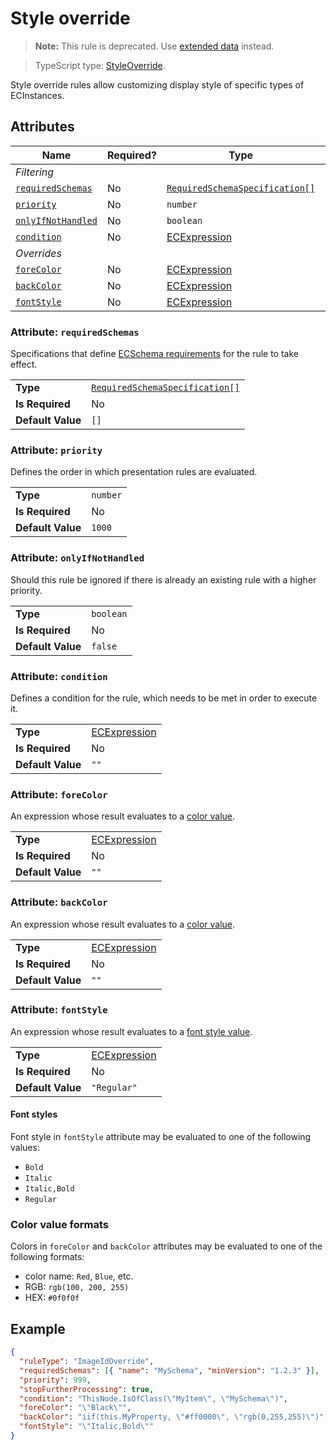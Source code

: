# Style override

> **Note:** This rule is deprecated. Use [extended data](./ExtendedDataUsage.md#customize-tree-node-item-style) instead.

> TypeScript type: [StyleOverride]($presentation-common).

Style override rules allow customizing display style of specific types of ECInstances.

## Attributes

| Name                                              | Required? | Type                                                                 | Default     |
| ------------------------------------------------- | --------- | -------------------------------------------------------------------- | ----------- |
| *Filtering*                                       |
| [`requiredSchemas`](#attribute-requiredschemas)   | No        | [`RequiredSchemaSpecification[]`](../RequiredSchemaSpecification.md) | `[]`        |
| [`priority`](#attribute-priority)                 | No        | `number`                                                             | `1000`      |
| [`onlyIfNotHandled`](#attribute-onlyifnothandled) | No        | `boolean`                                                            | `false`     |
| [`condition`](#attribute-condition)               | No        | [ECExpression](./ECExpressions.md#rule-condition)                    | `""`        |
| *Overrides*                                       |
| [`foreColor`](#attribute-forecolor)               | No        | [ECExpression](./ECExpressions.md#override-value)                    | `""`        |
| [`backColor`](#attribute-backcolor)               | No        | [ECExpression](./ECExpressions.md#override-value)                    | `""`        |
| [`fontStyle`](#attribute-fontstyle)               | No        | [ECExpression](./ECExpressions.md#override-value)                    | `"Regular"` |

### Attribute: `requiredSchemas`

Specifications that define [ECSchema requirements](../RequiredSchemaSpecification.md) for the rule to take effect.

|                   |                                                                      |
| ----------------- | -------------------------------------------------------------------- |
| **Type**          | [`RequiredSchemaSpecification[]`](../RequiredSchemaSpecification.md) |
| **Is Required**   | No                                                                   |
| **Default Value** | `[]`                                                                 |

### Attribute: `priority`

Defines the order in which presentation rules are evaluated.

|                   |          |
| ----------------- | -------- |
| **Type**          | `number` |
| **Is Required**   | No       |
| **Default Value** | `1000`   |

### Attribute: `onlyIfNotHandled`

Should this rule be ignored if there is already an existing rule with a higher priority.

|                   |           |
| ----------------- | --------- |
| **Type**          | `boolean` |
| **Is Required**   | No        |
| **Default Value** | `false`   |

### Attribute: `condition`

Defines a condition for the rule, which needs to be met in order to execute it.

|                   |                                                   |
| ----------------- | ------------------------------------------------- |
| **Type**          | [ECExpression](./ECExpressions.md#rule-condition) |
| **Is Required**   | No                                                |
| **Default Value** | `""`                                              |

### Attribute: `foreColor`

An expression whose result evaluates to a [color value](#color-value-formats).

|                   |                                                   |
| ----------------- | ------------------------------------------------- |
| **Type**          | [ECExpression](./ECExpressions.md#override-value) |
| **Is Required**   | No                                                |
| **Default Value** | `""`                                              |

### Attribute: `backColor`

An expression whose result evaluates to a [color value](#color-value-formats).

|                   |                                                   |
| ----------------- | ------------------------------------------------- |
| **Type**          | [ECExpression](./ECExpressions.md#override-value) |
| **Is Required**   | No                                                |
| **Default Value** | `""`                                              |

### Attribute: `fontStyle`

An expression whose result evaluates to a [font style value](#font-styles).

|                   |                                                   |
| ----------------- | ------------------------------------------------- |
| **Type**          | [ECExpression](./ECExpressions.md#override-value) |
| **Is Required**   | No                                                |
| **Default Value** | `"Regular"`                                       |

#### Font styles

Font style in `fontStyle` attribute may be evaluated to one of the following values:

- `Bold`
- `Italic`
- `Italic,Bold`
- `Regular`

### Color value formats

Colors in `foreColor` and `backColor` attributes may be evaluated to one of the following formats:

- color name: `Red`, `Blue`, etc.
- RGB: `rgb(100, 200, 255)`
- HEX: `#0f0f0f`

## Example

```JSON
{
  "ruleType": "ImageIdOverride",
  "requiredSchemas": [{ "name": "MySchema", "minVersion": "1.2.3" }],
  "priority": 999,
  "stopFurtherProcessing": true,
  "condition": "ThisNode.IsOfClass(\"MyItem\", \"MySchema\")",
  "foreColor": "\"Black\"",
  "backColor": "iif(this.MyProperty, \"#ff0000\", \"rgb(0,255,255)\")",
  "fontStyle": "\"Italic,Bold\""
}
```
